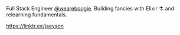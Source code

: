 <!--
### 👋
**jaeyson/jaeyson** is a ✨ _special_ ✨ repository because its `README.md` (this file) appears on your GitHub profile.

Here are some ideas to get you started:

- 🔭 I’m currently working on ...
- 🌱 I’m currently learning ...
- 👯 I’m looking to collaborate on ...
- 🤔 I’m looking for help with ...
- 💬 Ask me about ...
- 📫 How to reach me: ...
- 😄 Pronouns: ...
- ⚡ Fun fact: ...

![Visitor Count](https://profile-counter.glitch.me/jaeyson/count.svg)

![too focused](https://i.giphy.com/media/IdaC0lMrci4vu/giphy.webp)
#### me wondering why my build wasn't working. ⊂(◉‿◉)つ

### Howdy!

**ATM** I'm torturing myself with `FP`, `distributed web apps`, and setting up my dev env thru containers (or using nix)

[//]: # "Badges"
[![Exercism Profile][Exercism Badge]][Exercism Profile Link]<br>
[![Codewars Profile][Codewars Badge]][Codewars Profile Link]<br>
[![DevTo Profile][DevTo Badge]][DevTo Profile Link]<br>
[![Telegram Profile][Telegram Badge]][Telegram Profile Link]<br>
[![Behance Profile][Behance Badge]][Behance Profile Link]<br>
[![Codepen Profile][Codepen Badge]][Codepen Profile Link]<br>

[//]: # "Links"
[Exercism Profile Link]: https://exercism.io/profiles/jaeyson
[Codewars Profile Link]: https://codewars.com/users/jaeyson
[Behance Profile Link]:  https://www.behance.net/jaeyson
[DevTo Profile Link]:    https://dev.to/jaeyson
[Telegram Profile Link]: https://t.me/jaeyson
[Codepen Profile Link]: https://codepen.io/jaeyson

[//]: # "Image Source"
[Exercism Badge]: https://img.shields.io/badge/Exercism-Profile-yellow?style=for-the-badge&logo=exercism
[Codewars Badge]: https://img.shields.io/badge/Codewars-Profile-yellow?style=for-the-badge&logo=codewars
[Behance Badge]:  https://img.shields.io/badge/Behance-Profile-yellow?style=for-the-badge&logo=behance
[DevTo Badge]:  https://img.shields.io/badge/DevTo-Profile-yellow?style=for-the-badge&logo=devdotto
[Telegram Badge]:  https://img.shields.io/badge/Telegram-@nosyeaj-yellow?style=for-the-badge&logo=telegram
[Codepen Badge]:  https://img.shields.io/badge/Codepen-Profile-yellow?style=for-the-badge&logo=codepen
-->

Full Stack Engineer [@weareboogie](https://x.com/weareboogie). Building fancies with Elixir ⚗️ and relearning fundamentals.

https://linktr.ee/jaeyson
